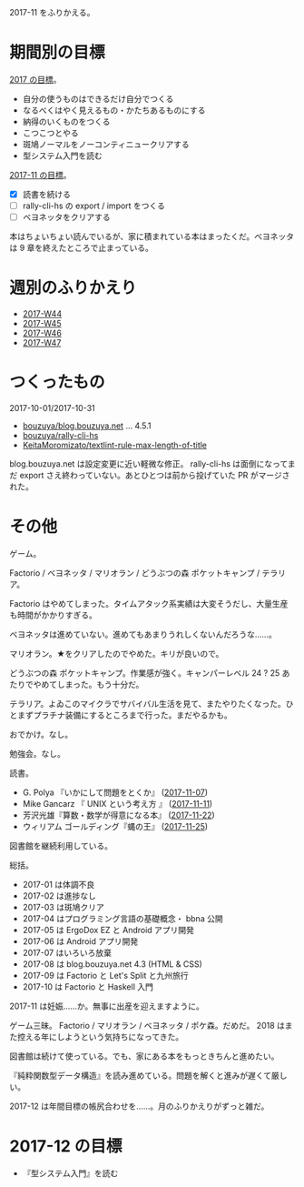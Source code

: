 2017-11 をふりかえる。

# 期間別の目標

[2017 の目標][2016-12-31]。

- 自分の使うものはできるだけ自分でつくる
- なるべくはやく見えるもの・かたちあるものにする
- 納得のいくものをつくる
- こつこつとやる
- 斑鳩ノーマルをノーコンティニュークリアする
- 型システム入門を読む

[2017-11 の目標][2017-10-31]。

- [x] 読書を続ける
- [ ] rally-cli-hs の export / import をつくる
- [ ] ベヨネッタをクリアする

本はちょいちょい読んでいるが、家に積まれている本はまったくだ。ベヨネッタは 9 章を終えたところで止まっている。

# 週別のふりかえり

- [2017-W44][2017-11-05]
- [2017-W45][2017-11-12]
- [2017-W46][2017-11-19]
- [2017-W47][2017-11-26]

# つくったもの

2017-10-01/2017-10-31

- [bouzuya/blog.bouzuya.net][] ... 4.5.1
- [bouzuya/rally-cli-hs][]
- [KeitaMoromizato/textlint-rule-max-length-of-title][]

blog.bouzuya.net は設定変更に近い軽微な修正。 rally-cli-hs は面倒になってまだ export さえ終わっていない。あとひとつは前から投げていた PR がマージされた。

# その他

ゲーム。

Factorio / ベヨネッタ / マリオラン / どうぶつの森 ポケットキャンプ / テラリア。

Factorio はやめてしまった。タイムアタック系実績は大変そうだし、大量生産も時間がかかりすぎる。

ベヨネッタは進めていない。進めてもあまりうれしくないんだろうな……。

マリオラン。★をクリアしたのでやめた。キリが良いので。

どうぶつの森 ポケットキャンプ。作業感が強く。キャンパーレベル 24 ? 25 あたりでやめてしまった。もう十分だ。

テラリア。よゐこのマイクラでサバイバル生活を見て、またやりたくなった。ひとまずプラチナ装備にするところまで行った。まだやるかも。

おでかけ。なし。

勉強会。なし。

読書。

- G. Polya 『いかにして問題をとくか』 ([2017-11-07][])
- Mike Gancarz 『 UNIX という考え方 』 ([2017-11-11][])
- 芳沢光雄『算数・数学が得意になる本』 ([2017-11-22][])
- ウィリアム ゴールディング『蝿の王』 ([2017-11-25][])

図書館を継続利用している。

総括。

- 2017-01 は体調不良
- 2017-02 は進捗なし
- 2017-03 は斑鳩クリア
- 2017-04 はプログラミング言語の基礎概念・ bbna 公開
- 2017-05 は ErgoDox EZ と Android アプリ開発
- 2017-06 は Android アプリ開発
- 2017-07 はいろいろ放棄
- 2017-08 は blog.bouzuya.net 4.3 (HTML & CSS)
- 2017-09 は Factorio と Let's Split と九州旅行
- 2017-10 は Factorio と Haskell 入門

2017-11 は妊娠……か。無事に出産を迎えますように。

ゲーム三昧。 Factorio / マリオラン / ベヨネッタ / ポケ森。だめだ。 2018 はまた控える年にしようという気持ちになってきた。

図書館は続けて使っている。でも、家にある本をもっときちんと進めたい。

『純粋関数型データ構造』を読み進めている。問題を解くと進みが遅くて厳しい。

2017-12 は年間目標の帳尻合わせを……。月のふりかえりがずっと雑だ。

# 2017-12 の目標

- 『型システム入門』を読む

[2016-12-31]: https://blog.bouzuya.net/2016/12/31/
[2017-10-31]: https://blog.bouzuya.net/2017/10/31/
[2017-11-05]: https://blog.bouzuya.net/2017/11/05/
[2017-11-07]: https://blog.bouzuya.net/2017/11/07/
[2017-11-11]: https://blog.bouzuya.net/2017/11/11/
[2017-11-12]: https://blog.bouzuya.net/2017/11/12/
[2017-11-19]: https://blog.bouzuya.net/2017/11/19/
[2017-11-22]: https://blog.bouzuya.net/2017/11/22/
[2017-11-25]: https://blog.bouzuya.net/2017/11/25/
[2017-11-26]: https://blog.bouzuya.net/2017/11/26/
[KeitaMoromizato/textlint-rule-max-length-of-title]: https://github.com/KeitaMoromizato/textlint-rule-max-length-of-title
[bouzuya/blog.bouzuya.net]: https://github.com/bouzuya/blog.bouzuya.net
[bouzuya/rally-cli-hs]: https://github.com/bouzuya/rally-cli-hs

